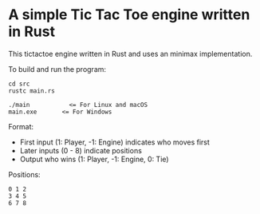 # A simple Tic Tac Toe engine written in Rust
This tictactoe engine written in Rust and uses an minimax implementation.

To build and run the program:
```
cd src
rustc main.rs

./main           <= For Linux and macOS
main.exe       <= For Windows
```

Format:
- First input (1: Player, -1: Engine) indicates who moves first
- Later inputs (0 - 8) indicate positions
- Output who wins (1: Player, -1: Engine, 0: Tie)

Positions:
```
0 1 2
3 4 5
6 7 8
```
